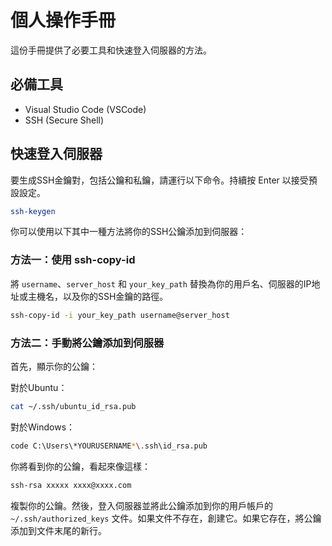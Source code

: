 
# 個人操作手冊

這份手冊提供了必要工具和快速登入伺服器的方法。

## 必備工具

- Visual Studio Code (VSCode)
- SSH (Secure Shell)

## 快速登入伺服器

要生成SSH金鑰對，包括公鑰和私鑰，請運行以下命令。持續按 Enter 以接受預設設定。

```bash
ssh-keygen
```

你可以使用以下其中一種方法將你的SSH公鑰添加到伺服器：

### 方法一：使用 ssh-copy-id

將 `username`、`server_host` 和 `your_key_path` 替換為你的用戶名、伺服器的IP地址或主機名，以及你的SSH金鑰的路徑。

```bash
ssh-copy-id -i your_key_path username@server_host
```

### 方法二：手動將公鑰添加到伺服器

首先，顯示你的公鑰：

對於Ubuntu：
```bash
cat ~/.ssh/ubuntu_id_rsa.pub
```

對於Windows：
```bash
code C:\Users\*YOURUSERNAME*\.ssh\id_rsa.pub
```

你將看到你的公鑰，看起來像這樣：

```bash
ssh-rsa xxxxx xxxx@xxxx.com
```

複製你的公鑰。然後，登入伺服器並將此公鑰添加到你的用戶帳戶的 `~/.ssh/authorized_keys` 文件。如果文件不存在，創建它。如果它存在，將公鑰添加到文件末尾的新行。
